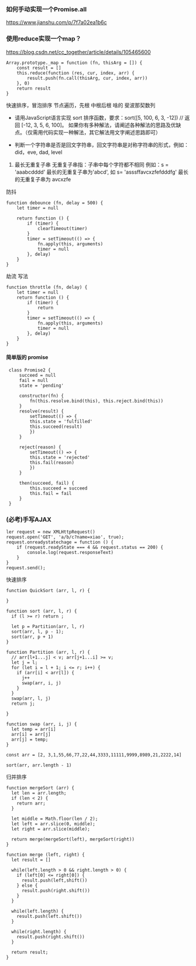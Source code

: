 
### 如何手动实现一个Promise.all

https://www.jianshu.com/p/7f7a02ea1b6c

### 使用reduce实现一个map？

https://blog.csdn.net/cc_together/article/details/105465600

```
Array.prototype._map = function (fn, thisArg = []) {
    const result = []
    this.reduce(function (res, cur, index, arr) {
        result.push(fn.call(thisArg, cur, index, arr))
    }, 0)
    return result
}
```




快速排序，冒泡排序
节点遍历，先根 中根后根 啥的 
斐波那契数列

+ 请用JavaScript语言实现 sort 排序函数，要求：sort([5, 100, 6, 3, -12]) // 返回 [-12, 3, 5, 6, 100]。
如果你有多种解法，请阐述各种解法的思路及优缺点。（仅需用代码实现一种解法，其它解法用文字阐述思路即可）


+ 判断一个字符串是否是回文字符串，回文字符串是对称字符串的形式，例如：did，eve, dad, level


1. 最长无重复子串 无重复子串指：子串中每个字符都不相同 例如：s = 'aaabcdddd' 最长的无重复子串为'abcd', 如 s= 'asssffavcxzfefdddfg' 最长的无重复子串为 avcxzfe


防抖 

```
function debounce (fn, delay = 500) {
    let timer = null

    return function () {
        if (timer) {
            clearTimeout(timer)
        }
        timer = setTimeout(() => {
            fn.apply(this, arguments)
            timer = null
        }, delay)
    }
}
```
劫流 写法

```
function throttle (fn, delay) {
    let timer = null
    return function () {
        if (timer) {
            return
        }
        timer = setTimeout(() => {
            fn.apply(this, arguments)
            timer = null
        }, delay)
    }
}
```

#### 简单版的 promise

```
 class Promise2 {
     succeed = null
     fail = null
     state = 'pending'

     constructor(fn) {
         fn(this.resolve.bind(this), this.reject.bind(this))
     }
     resolve(result) {
         setTimeout(() => {
         this.state = 'fulfilled'
         this.succeed(result)
         })
     }

     reject(reason) {
         setTimeout(() => {
         this.state = 'rejected'
         this.fail(reason)
         })
     }

     then(succeed, fail) {
         this.succeed = succeed
         this.fail = fail
     }
 }
```


### (必考)手写AJAX

```
ler request = new XMLHttpRequest()
request.open('GET', 'a/b/c?name=xiao', true);
request.onreadystatechage = function () {
    if (request.readyState === 4 && request.status == 200) {
        console.log(request.responseText)
    }
}
request.send();
```


快速排序


```
function QuickSort (arr, l, r) {

}

function sort (arr, l, r) {
  if (l >= r) return ;

  let p = Partition(arr, l, r)
  sort(arr, l, p - 1);
  sort(arr, p + 1)
}

function Partition (arr, l, r) {
  // arr[l+1...j] < v; arr[j+1...i] >= v;
  let j = l;
  for (let i = l + 1; i <= r; i++) {
    if (arr[i] < arr[l]) {
      j++
      swap(arr, i, j)
    }
  }
  swap(arr, l, j)
  return j;

}

function swap (arr, i, j) {
  let temp = arr[i]
  arr[i] = arr[j]
  arr[j] = temp;
}

const arr = [2, 3,1,55,66,77,22,44,3333,11111,9999,8989,21,2222,14]

sort(arr, arr.length - 1)
```




归并排序

```
function mergeSort (arr) {
  let len = arr.length;
  if (len < 2) {
    return arr;
  }

  let middle = Math.floor(len / 2);
  let left = arr.slice(0, middle);
  let right = arr.slice(middle);

  return merge(mergeSort(left), mergeSort(right))
}

function merge (left, right) {
  let result = []
  
  while(left.length > 0 && right.length > 0) {
    if (left[0] <= right[0]) {
      result.push(left,shift())
    } else {
      result.push(right.shift())
    }
  }

  while(left.length) {
    result.push(left.shift())
  }

  while(right.length) {
    result.push(right.shift())
  }

  return result;
}
```